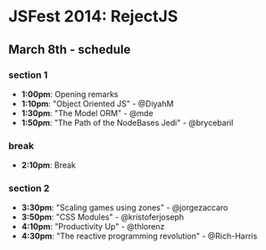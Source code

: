 JSFest 2014: RejectJS
===================

## March 8th - schedule

### section 1
- **1:00pm**: Opening remarks
- **1:10pm**: "Object Oriented JS" - @DiyahM
- **1:30pm**: "The Model ORM" - @mde 
- **1:50pm**: "The Path of the NodeBases Jedi" - @brycebaril

### break
- **2:10pm**: Break

### section 2
- **3:30pm**: "Scaling games using zones" - @jorgezaccaro
- **3:50pm**: "CSS Modules" - @kristoferjoseph
- **4:10pm**: "Productivity Up" - @thlorenz
- **4:30pm**: "The reactive programming revolution" - @Rich-Harris 
